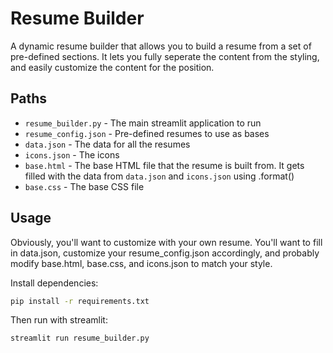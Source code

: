 # Resume Builder

A dynamic resume builder that allows you to build a resume from a set of pre-defined sections. It lets you fully seperate the content from the styling, and easily customize the content for the position. 

## Paths
- `resume_builder.py` - The main streamlit application to run
- `resume_config.json` - Pre-defined resumes to use as bases
- `data.json` - The data for all the resumes
- `icons.json` - The icons
- `base.html` - The base HTML file that the resume is built from. It gets filled with the data from `data.json` and `icons.json` using .format()
- `base.css` - The base CSS file

## Usage
Obviously, you'll want to customize with your own resume. You'll want to fill in data.json, customize your resume_config.json accordingly, and probably modify base.html,  base.css, and icons.json to match your style.


Install dependencies:
```bash
pip install -r requirements.txt
```

Then run with streamlit:
```bash
streamlit run resume_builder.py
```
